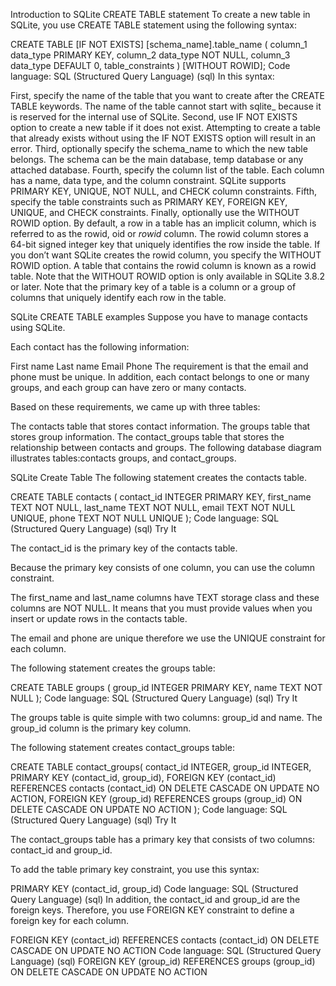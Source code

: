 Introduction to SQLite CREATE TABLE statement
To create a new table in SQLite, you use CREATE TABLE statement using the following syntax:

CREATE TABLE [IF NOT EXISTS] [schema_name].table_name (
	column_1 data_type PRIMARY KEY,
   	column_2 data_type NOT NULL,
	column_3 data_type DEFAULT 0,
	table_constraints
) [WITHOUT ROWID];
Code language: SQL (Structured Query Language) (sql)
In this syntax:

First, specify the name of the table that you want to create after the CREATE TABLE keywords. The name of the table cannot start with sqlite_ because it is reserved for the internal use of SQLite.
Second, use IF NOT EXISTS option to create a new table if it does not exist. Attempting to create a table that already exists without using the IF NOT EXISTS option will result in an error.
Third, optionally specify the schema_name to which the new table belongs. The schema can be the main database, temp database or any attached database.
Fourth, specify the column list of the table. Each column has a name, data type, and the column constraint. SQLite supports PRIMARY KEY, UNIQUE, NOT NULL, and CHECK column constraints.
Fifth, specify the table constraints such as PRIMARY KEY, FOREIGN KEY, UNIQUE, and CHECK constraints.
Finally, optionally use the WITHOUT ROWID option. By default, a row in a table has an implicit column, which is referred to as the rowid, oid or _rowid_ column. The rowid column stores a 64-bit signed integer key that uniquely identifies the row inside the table. If you don’t want SQLite creates the rowid column, you specify the WITHOUT ROWID option. A table that contains the rowid column is known as a rowid table. Note that the WITHOUT ROWID option is only available in SQLite 3.8.2 or later.
Note that the primary key of a table is a column or a group of columns that uniquely identify each row in the table.

SQLite CREATE TABLE examples
Suppose you have to manage contacts using SQLite.

Each contact has the following information:

First name
Last name
Email
Phone
The requirement is that the email and phone must be unique. In addition, each contact belongs to one or many groups, and each group can have zero or many contacts.

Based on these requirements, we came up with three tables:

The contacts table that stores contact information.
The groups table that stores group information.
The contact_groups table that stores the relationship between contacts and groups.
The following database diagram illustrates tables:contacts groups, and contact_groups.

SQLite Create Table
The following statement creates the contacts table.

CREATE TABLE contacts (
	contact_id INTEGER PRIMARY KEY,
	first_name TEXT NOT NULL,
	last_name TEXT NOT NULL,
	email TEXT NOT NULL UNIQUE,
	phone TEXT NOT NULL UNIQUE
);
Code language: SQL (Structured Query Language) (sql)
Try It

The contact_id is the primary key of the contacts table.

Because the primary key consists of one column, you can use the column constraint.

The first_name and last_name columns have TEXT storage class and these columns are NOT NULL. It means that you must provide values when you insert or update rows in the contacts table.

The email and phone are unique therefore we use the UNIQUE constraint for each column.

The following statement creates the groups table:

CREATE TABLE groups (
   group_id INTEGER PRIMARY KEY,
   name TEXT NOT NULL
);
Code language: SQL (Structured Query Language) (sql)
Try It

The groups table is quite simple with two columns: group_id and name. The group_id column is the primary key column.

The following statement creates contact_groups table:

CREATE TABLE contact_groups(
   contact_id INTEGER,
   group_id INTEGER,
   PRIMARY KEY (contact_id, group_id),
   FOREIGN KEY (contact_id) 
      REFERENCES contacts (contact_id) 
         ON DELETE CASCADE 
         ON UPDATE NO ACTION,
   FOREIGN KEY (group_id) 
      REFERENCES groups (group_id) 
         ON DELETE CASCADE 
         ON UPDATE NO ACTION
);
Code language: SQL (Structured Query Language) (sql)
Try It

The contact_groups table has a primary key that consists of two columns: contact_id and group_id.

To add the table primary key constraint, you use this syntax:

PRIMARY KEY (contact_id, group_id)
Code language: SQL (Structured Query Language) (sql)
In addition, the contact_id and group_id are the foreign keys. Therefore, you use FOREIGN KEY constraint to define a foreign key for each column.

FOREIGN KEY (contact_id) 
   REFERENCES contacts (contact_id) 
      ON DELETE CASCADE 
      ON UPDATE NO ACTION
Code language: SQL (Structured Query Language) (sql)
FOREIGN KEY (group_id) 
    REFERENCES groups (group_id) 
      ON DELETE CASCADE 
      ON UPDATE NO ACTION
